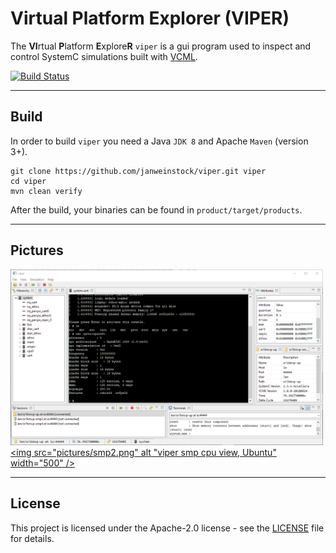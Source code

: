 # Virtual Platform Explorer (VIPER)
The **VI**rtual **P**latform **E**xplore**R** `viper` is a gui program used to inspect and
control SystemC simulations built with
[VCML](https://github.com/janweinstock/vcml).

[![Build Status](https://travis-ci.org/janweinstock/viper.svg?branch=master)](https://travis-ci.org/janweinstock/viper)

----
## Build
In order to build `viper` you need a Java `JDK 8` and Apache `Maven` (version 3+).

```
git clone https://github.com/janweinstock/viper.git viper
cd viper
mvn clean verify
```

After the build, your binaries can be found in `product/target/products`.

----
## Pictures

<a href="pictures/uart.png"><img src="pictures/uart.png" alt="viper uart view, Windows" width="500" /></a>
<a href="pictures/smp2.png"><img src="pictures/smp2.png" alt "viper smp cpu view, Ubuntu" width="500" /></a>

----
## License
This project is licensed under the Apache-2.0 license - see the
[LICENSE](LICENSE) file for details.